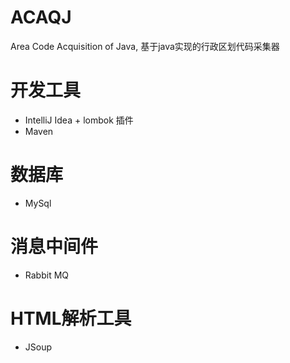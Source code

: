 # ACAQJ
Area Code Acquisition of Java, 基于java实现的行政区划代码采集器

# 开发工具
- IntelliJ Idea + lombok 插件
- Maven

# 数据库
- MySql

# 消息中间件
- Rabbit MQ

# HTML解析工具
- JSoup
